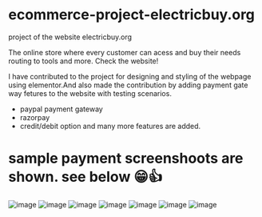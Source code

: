 # ecommerce-project-electricbuy.org
project of the website electricbuy.org

The online store where every customer can acess and buy their needs routing to tools and more. Check the website!


I have contributed to the project for designing and styling of the webpage using elementor.And also made the contribution by adding payment gate way fetures to the website with testing scenarios.

* paypal payment gateway
* razorpay
* credit/debit option and many more features are added.


# sample payment screenshoots are shown. see below 😁👍
![image](https://github.com/Anand6281/ecommerce-project-electricbuy.org/assets/145589000/0447021e-787e-41d9-be40-beed221db541)
![image](https://github.com/Anand6281/ecommerce-project-electricbuy.org/assets/145589000/681627d5-f121-484e-81fb-11f760e58d90)
![image](https://github.com/Anand6281/ecommerce-project-electricbuy.org/assets/145589000/a1816784-429e-44f4-9531-47b564b12b30)
![image](https://github.com/Anand6281/ecommerce-project-electricbuy.org/assets/145589000/99a25e8d-5964-402b-9e6b-c2b579716cfd)
![image](https://github.com/Anand6281/ecommerce-project-electricbuy.org/assets/145589000/3f3b3844-14a8-43f7-9529-ac1e2082db5e)
![image](https://github.com/Anand6281/ecommerce-project-electricbuy.org/assets/145589000/d12e6e7d-46a2-4733-8361-7a4a7c6f728b)
![image](https://github.com/Anand6281/ecommerce-project-electricbuy.org/assets/145589000/94ae9c91-1d96-4f9b-b951-bb0508aa7363)




